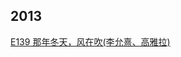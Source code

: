 

## 2013
[E139 那年冬天，风在吹(李允熹、高雅拉)](https://www.bilibili.com/video/av23927024?from=search&seid=5255753516682625243)
